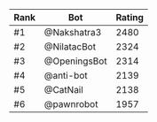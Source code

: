 Rank|Bot|Rating
---|---|---
#1|@Nakshatra3|2480
#2|@NilatacBot|2324
#3|@OpeningsBot|2314
#4|@anti-bot|2139
#5|@CatNail|2138
#6|@pawnrobot|1957
